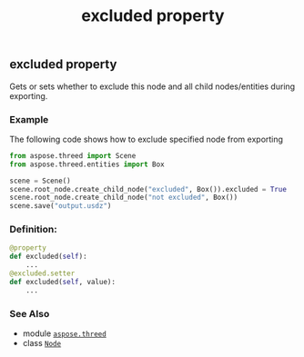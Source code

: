﻿---
title: excluded property
second_title: Aspose.3D for Python via .NET API References
description: 
type: docs
weight: 200
url: /python-net/aspose.threed/node/excluded/
is_root: false
---

## excluded property


Gets or sets whether to exclude this node and all child nodes/entities during exporting.

### Example 


The following code shows how to exclude specified node from exporting

```python
from aspose.threed import Scene
from aspose.threed.entities import Box

scene = Scene()
scene.root_node.create_child_node("excluded", Box()).excluded = True
scene.root_node.create_child_node("not excluded", Box())
scene.save("output.usdz")

```
### Definition:
```python
@property
def excluded(self):
    ...
@excluded.setter
def excluded(self, value):
    ...
```

### See Also
* module [`aspose.threed`](../../)
* class [`Node`](/3d/python-net/aspose.threed/node)
